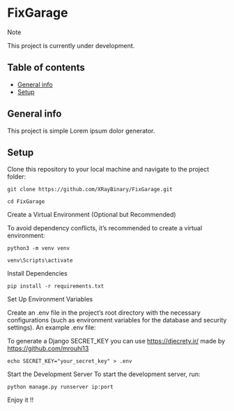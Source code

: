 # FixGarage

> [!NOTE]  
> This project is currently under development.

## Table of contents
* [General info](#general-info)
* [Setup](#setup)

## General info
This project is simple Lorem ipsum dolor generator.
	 
## Setup

Clone this repository to your local machine and navigate to the project folder:

```
git clone https://github.com/XRayBinary/FixGarage.git

cd FixGarage
```

Create a Virtual Environment (Optional but Recommended)

To avoid dependency conflicts, it’s recommended to create a virtual environment:

```
python3 -m venv venv

venv\Scripts\activate
```
Install Dependencies

```
pip install -r requirements.txt
```

Set Up Environment Variables

Create an .env file in the project’s root directory with the necessary configurations (such as environment variables for the database and security settings). 
An example .env file:

To generate a Django SECRET_KEY you can use https://djecrety.ir/ made by https://github.com/mrouhi13

```
echo SECRET_KEY="your_secret_key" > .env
```

Start the Development Server
To start the development server, run:

```
python manage.py runserver ip:port
```

Enjoy it !!

